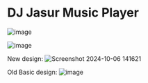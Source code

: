 # DJ Jasur Music Player

![image](https://github.com/user-attachments/assets/71f6c6be-3515-4a9d-8df0-e6a8722c39f3)


![image](https://github.com/user-attachments/assets/3116ab61-2441-439c-a350-db33ea8b72b8)



New design:
![Screenshot 2024-10-06 141621](https://github.com/user-attachments/assets/903b04c5-b203-4c58-bdd4-4d90bfccccd8)




Old Basic design:
![image](https://github.com/user-attachments/assets/076e3d24-765e-4510-8b15-38763a6ac033)
